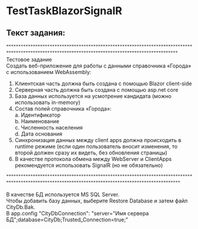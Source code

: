 # TestTaskBlazorSignalR

## Текст задания: 
""""""""""""""""""""""""""""""""""""""""""""""""""""""""""""""""""""""""""""""""""""""""""""""""""""""""""""""""""""""""""""""""""""""""""""""""""""  
Тестовое задание  
Создать веб-приложение для работы с данными справочника «Города» c использованием
WebAssembly:  
1. Клиентская часть должна быть создана с помощью Blazor client-side  
2. Серверная часть должна быть создана с помощью asp.net core  
3. База данных используется на усмотрение кандидата (можно использовать in-memory)
4. Состав полей справочника «Города»:  
a. Идентификатор  
b. Наименование  
c. Численность населения  
d. Дата основания  
5. Синхронизация данных между client apps должна происходить в runtime режиме (если
один пользователь вносит изменения, то второй должен сразу их видеть, без обновления
страницы)  
6. В качестве протокола обмена между WebServer и ClientApps рекомендуется использовать
SignalR (но не обязательно)  

""""""""""""""""""""""""""""""""""""""""""""""""""""""""""""""""""""""""""""""""""""""""""""""""""""""""""""""""""""""""""""""""""""""""""""""""""""" 

В качестве БД используется MS SQL Server.  
Чтобы добавить базу данных, выберите Restore Database и затем файл CityDb.Bak.  
В app.config "CityDbConnection": "server="Имя сервера БД";database=CityDb;Trusted_Connection=true;"
